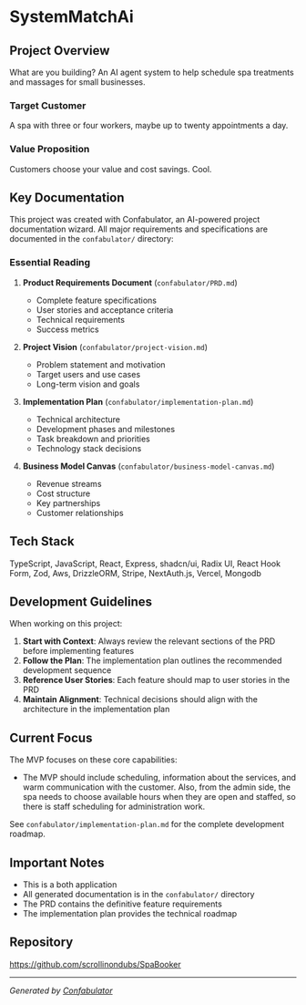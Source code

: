# SystemMatchAi

## Project Overview


What are you building? An AI agent system to help schedule spa treatments and massages for small businesses.


### Target Customer
A spa with three or four workers, maybe up to twenty appointments a day.


### Value Proposition
Customers choose your value and cost savings. Cool.


## Key Documentation

This project was created with Confabulator, an AI-powered project documentation wizard. All major requirements and specifications are documented in the `confabulator/` directory:

### Essential Reading
1. **Product Requirements Document** (`confabulator/PRD.md`)
   - Complete feature specifications
   - User stories and acceptance criteria
   - Technical requirements
   - Success metrics

2. **Project Vision** (`confabulator/project-vision.md`)
   - Problem statement and motivation
   - Target users and use cases
   - Long-term vision and goals

3. **Implementation Plan** (`confabulator/implementation-plan.md`)
   - Technical architecture
   - Development phases and milestones
   - Task breakdown and priorities
   - Technology stack decisions

4. **Business Model Canvas** (`confabulator/business-model-canvas.md`)
   - Revenue streams
   - Cost structure
   - Key partnerships
   - Customer relationships

## Tech Stack

TypeScript, JavaScript, React, Express, shadcn/ui, Radix UI, React Hook Form, Zod, Aws, DrizzleORM, Stripe, NextAuth.js, Vercel, Mongodb

## Development Guidelines

When working on this project:

1. **Start with Context**: Always review the relevant sections of the PRD before implementing features
2. **Follow the Plan**: The implementation plan outlines the recommended development sequence
3. **Reference User Stories**: Each feature should map to user stories in the PRD
4. **Maintain Alignment**: Technical decisions should align with the architecture in the implementation plan

## Current Focus

The MVP focuses on these core capabilities:

- The MVP should include scheduling, information about the services, and warm communication with the customer. Also, from the admin side, the spa needs to choose available hours when they are open and staffed, so there is staff scheduling for administration work.

See `confabulator/implementation-plan.md` for the complete development roadmap.

## Important Notes

- This is a both application
- All generated documentation is in the `confabulator/` directory
- The PRD contains the definitive feature requirements
- The implementation plan provides the technical roadmap


## Repository

https://github.com/scrollinondubs/SpaBooker

---

*Generated by [Confabulator](https://vibecodelisboa.com/confabulator)*

